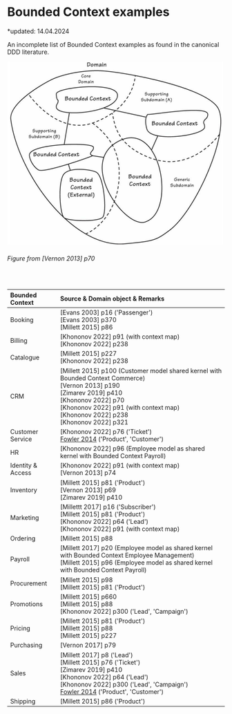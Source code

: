 # Bounded Context examples

*updated: 14.04.2024 <br>

An incomplete list of Bounded Context examples as found in the canonical DDD literature.

![Domain Driven Design](./img/boundedcontextexample.png)
<br>
###### Figure from [Vernon 2013] p70

<br>


| Bounded Context        |Source & Domain object & Remarks                                        |
| :-------------------------------- | :-------------------------------------------------------------------------------------------------------------- |
| Booking          | [Evans 2003] p16 ('Passenger') <br> [Evans 2003] p370 <br> [Millett 2015] p86                                        |
| Billing   | [Khononov 2022] p91 (with context map)  <br> [Khononov 2022] p238                                       |
| Catalogue   | [Millett 2015] p227 <br> [Khononov 2022] p238                                    |
| CRM | [Millett 2015] p100 (Customer model shared kernel with Bounded Context Commerce) <br> [Vernon 2013] p190 <br> [Zimarev 2019] p410 <br>  [Khononov 2022] p70  <br> [Khononov 2022] p91 (with context map) <br> [Khononov 2022] p238 <br> [Khononov 2022] p321                   |
| Customer Service    | [Khononov 2022] p76 ('Ticket') <br> [Fowler 2014](https://martinfowler.com/bliki/BoundedContext.html) ('Product', 'Customer')        |
| HR | [Khononov 2022] p96 (Employee model as shared kernel with Bounded Context Payroll)         |
| Identity & Access    | [Khononov 2022] p91 (with context map)  <br> [Vernon 2013] p74        |
| Inventory    | [Millett 2015] p81 ('Product') <br> [Vernon 2013] p69 <br> [Zimarev 2019] p410          |
| Marketing    | [Millettt 2017] p16 ('Subscriber')  <br> [Millett 2015] p81 ('Product') <br> [Khononov 2022] p64 ('Lead') <br> [Khononov 2022] p91 (with context map)        |
| Ordering    | [Millett 2015] p88           |
| Payroll    | [Millett 2017] p20 (Employee model as shared kernel with Bounded Context Employee Management) <br> [Millett 2015] p96 (Employee model as shared kernel with Bounded Context Payroll)       |
| Procurement    | [Millett 2015] p98 <br> [Millett 2015] p81 ('Product')        |
| Promotions    | [Millett 2015] p660 <br> [Millett 2015] p88 <br> [Khononov 2022] p300 ('Lead', 'Campaign')        |
| Pricing    | [Millett 2015] p81 ('Product')  <br> [Millett 2015] p88 <br> [Millett 2015] p227        |
| Purchasing    | [Vernon 2017] p79         |
| Sales    | [Millett 2017] p8 ('Lead')  <br> [Millett 2015] p76 ('Ticket') <br> [Zimarev 2019] p410 <br> [Khononov 2022] p64 ('Lead') <br> [Khononov 2022] p300 ('Lead', 'Campaign') <br>  [Fowler 2014](https://martinfowler.com/bliki/BoundedContext.html) ('Product', 'Customer')          |
| Shipping    | [Millett 2015] p86 ('Product')          |







